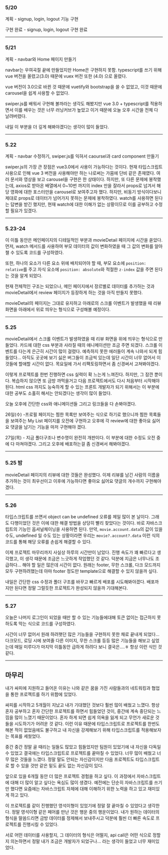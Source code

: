 

### 5/20

계획 - signup, login, logout 기능 구현

구현 완료 - signup, login, logout 구현 완료

---

### 5/21 

계획 - navbar와 Home 페이지 만들기

navbar는 우여곡절 끝에 만들었지만 Home은 구현하지 못함. typescript를 쓰기 위해 vue 버전을 올렸고(3.0) 때문에 vuex 버전 또한 (4.0) 으로 올렸다.

vue 버전이 3.0으로 바뀐 것 때문에 vuetify와 bootstrap을 쓸 수 없었고, 이것 때문에 carousel을 쉽게 사용할 수 없었다. 

swiper.js를 배워서 구현해 볼까라는 생각도 해봤지만 vue 3.0 + typescript를 적용하면서 이를 배우는 것은 너무 러닝커브가 높았고 이거 때문에 오늘 오후 시간을 전체 다 날려버렸다.

내일 이 부분을 더 깊게 해봐야겠다는 생각이 많이 들었다.

---

### 5.22

계획 - navbar 수정하기, swiper.js를 익혀서 caoursel과 card component 만들기

swiper.js의 가장 큰 장점은 vue3.0에서 사용이 가능하다는 것이다. 현재 타입스크립트 사용으로 인해 vue 3 버전을 사용해야만 하는 나로써는
가뭄에 단비 같은 존재였다. 여러 문서와 영상을 보고 carousel을 구현은 한 상태이다. 하지만, 또 다른 문제에 봉착했는데, axios로 받아온 배열에서
0~10번 까지의 index 만을 잘라서 props로 넘겨서 해당 영화에 대한 포스터만을 carousel로 보여주고자 했다. 하지만, 비동기 방식이다보니 제대로 props로 데이터가 넘어가지 못하는 문제에 봉착하였다. watch를 사용하면 된다는 답변을 받긴 했지만, 현재 watch에 대한 이해가 없는 상황이므로 이를
공부하고 수정할 필요가 있겠다.

---

### 5.23-24

이 이틀 동안은 메인페이지의 디테일적인 부분과 movieDetail 페이지에 시간을 쏟았다. 먼저, watch 메서드를 사용하여 부모 데이터의 값이 변화하였을 때 그 값의 변화를 알아챌 수 있도록 코드를 구성하였다.

또한, 하나의 요소가 다른 요소 위에 배치되어야 할 때, 부모 요소에 `position: relative`를 주고 자식 요소에 `position: absolute`와 적절한 `z-index` 값을 주면 된다는 것을 알게 되었다.

현재 전체적인 구조는 되었으나, 메인 페이지에서 장르별로 데이터를 추가하는 것과 movieDetail에서 review 페이지가 등장하게 하는 것을 아직 만들지 못했다.

movieDetail의 페이지는 그대로 유지하고 아래로의 스크롤 이벤트가 발생했을 때 리뷰 화면을 아래에서 위로 띄우는 형식으로 구성해볼 예정이다.

---

### 5.25

movieDetail에서 스크롤 이벤트가 발생하였을 때 리뷰 화면을 위에 띄우는 형식으로 만들었다. 카드에 대한 css 부분과 사라질 때의 애니메이션만 조금 주면 되겠다. 스크롤 이벤트를 다는게 은근히 시간이 많이 걸렸다. 예측하지 못한 에러들이 계속 나와서 되게 힘들었다... 아직도 곳곳에 보기 싫은 버그들이 조금씩 있는데 일단 시간이 너무 없어서 이것들에 할애할 시간이 없다. 목요일에 가서 리팩토링하면서 좀 신경써서 고쳐봐야겠다.

이렇게 프로젝트를 한번 진행하면 css 실력이 확 느는게 느껴진다. 하지만, 그 잠깐 뿐이다. 복습하지 않으면 또 금방 까먹을거고 다음 프로젝트에서도 다시 처음부터 시작해야된다. html css 까지도 능숙하게 할 수 있는 프론트 개발자가 되기 위해서는 이 부분에 대한 공부도 소홀히 해서는 안되겠다는 생각이 많이 들었다. 

오늘 오후에 간단한 css와 애니메이션들 그리고 링크들을 다 손봐야겠다.

26일(수) -프로필 페이지는 찜한 목록만 보여주는 식으로 하기로 했으니까 찜한 목록들을 보여주는 My List 페이지를 오전에 구현하고 오후에 각 review에 대한 좋아요 싫어요 댓글을 남기는 기능을 마저 구현해야 겠다.

27일(목) - 지금 폴더구조나 변수명이 완전히 개판이다. 이 부분에 대한 수정도 오전 중에 다 마쳐야겠다. 그리고 오후에 배포하는걸 좀 신경써서 해봐야겠다.

---

### 5.25 밤

movieDetail 페이지의 리뷰에 대한 것들은 완성했다. 이제 리뷰를 남긴 사람의 이름을 추가하는 것이 최우선이고 이후에 가능하다면 좋아요 싫어요 댓글의 개수까지 구현해야겠다.

---

### 5.26

타입스크립트를 쓰면서 object can be undefined 오류를 제일 많이 본 날이다. 그래도 다행이었던 것은 이에 대한 해결 방법을 상당히 빨리 찾았다는 것이다. 바로 자바스크립트의 기능인 옵셔널체이닝을 사용하면 된다. 만약, `movie.account.data`의 값이 있을 수도, undefined 일 수도 있는 상황이라면 우리는 `movie?.account?.data` 이런 식의 코드를 통해 해당 오류를 손쉽게 해결할 수 있다.

이제 프로젝트 마무리까지 사실상 하루의 시간만이 남았다. 진행 속도가 꽤 빠르다고 생각했고, 이 생각 때문에 조금은 느긋하게 작업했던 것 같다. 덕분에 지금은 너무나도 조급하다... 해야 할 일은 많은데 시간이 없다. 원래는 footer, 무한 스크롤, 다크 모드까지 모두 구현하려했는데 아마 footer 정도만 template으로 해결할 수 있지 않을까 싶다.

내일은 간단한 css 수정과 폴더 구조를 바꾸고 빠르게 배포를 시도해봐야겠다. 배포까지만 된다면 정말 그럴듯한 프로젝트가 완성되지 않을까 기대해본다.

---

### 5.27

오늘은 나머지 로그인이 되었을 때만 할 수 있는 기능들에대해 토큰 없이는 접근하지 못하도록 막는 식으로 코드를 구성하였다.

시간이 너무 없어서 원래 하려햇던 많은 기능들을 구현하지 못한 채로 끝내게 되었다... 다크모드, 로딩 시에 보여줄 다른 이미지, 무한 스크롤 등등 많은 기능들을 해보고 싶었는데 매일 미루다가 마지막 이틀동안 급하게 하려다 보니 결국은....ㅎ 항상 이런 식인 것 같다.

---

## 마무리

내가 싸피에 지원하고 들어온 이유는 나와 같은 꿈을 가진 사람들과의 네트워킹과 협업을 통한 프로젝트를 하기 위함에 있었다. 

싸피를 시작하고 5개월이 지났고 내가 기대했던 것보다 훨씬 많이 배웠고 느꼈다. 항상 혼자 공부하고 혼자 간단한 프로젝트를 하면서 힘들었던 것이, 중간에 계속 중단되는 느낌을 많이 느꼈기 때문이었다. 혼자 하게 되면 쉽게 의욕을 잃게 되고 무언가 새로운 것들을 시도하기가 어려운 것 같다. 이런 이유 때문에 타입스크립트로 프로젝트를 한번도 해본 적이 없었음에도 불구하고 내 자신을 강제해보기 위해 타입스크립트를 적용해보자는 목표를 세웠었다.

중간 중간 정말 골 때리는 일들도 많았고 힘들었지만 팀원이 있었기에 내 자신을 다독일 수 있었고 결국에는 타입스크립트로 프로젝트를 끝마칠 수 있었다. 너무 많이 배웠고 너무 많은 것들을 느꼈다. 정말 말도 안되는 자신감이지만 다음 프로젝트도 타입스크립트로 할 수 있을 것만 같은 밑도 끝도 없는 자신감이 있다.

앞으로 있을 6개월 동안 더 많은 프로젝트 경험을 하고 싶다. 이 과정에서 자바스크립트에 대해 더 많이 알고 싶다는 욕심도 많이 생겼다. 예전에는 단순히 자바스크립트를 쓰기만 했다면 요즘에는 자바스크립트 자체에 대해 이해하기 위한 노력을 하고 있고 재미있게 하고 있다.

이 프로젝트를 같이 진행했던 영석이형이 있었기에 정말 잘 끝마칠 수 있었다고 생각한다. 정말 영석이형 같은 페어를 만난 것은 행운 중의 행운이었다. 내가 원하는 데이터의 형식을 말씀드리면 금방 데이터를 정제해서 보내주시고 덕분에 훨씬 더 빠른 속도로 프로젝트를 진행시킬 수 있었다.

서로 어떤 데이터를 사용할지, 그 데이터의 형식은 어떨지, api call은 어떤 식으로 정할지 의논하면서 정말 내가 조금은 개발자가 되었구나... 라는 생각이 들었고 너무 재미있었다. 

